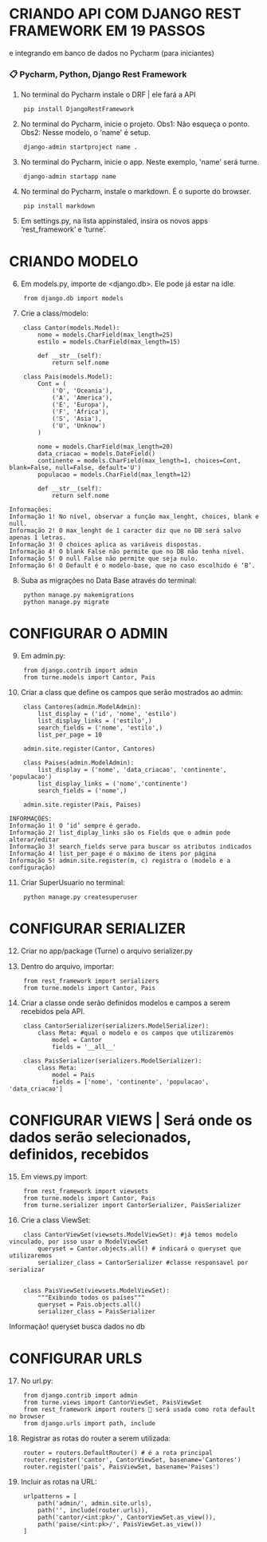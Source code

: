# CRIANDO API COM DJANGO REST FRAMEWORK EM 19 PASSOS 

e integrando em banco de dados no Pycharm (para iniciantes)

### 📋 Pycharm, Python, Django Rest Framework


1. No terminal do Pycharm instale o DRF | ele fará a API

```
    pip install DjangoRestFramework
```


2. No terminal do Pycharm, inicie o projeto. Obs1: Não esqueça o ponto. Obs2: Nesse modelo, o 'name' é setup.

```
    django-admin startproject name .
```


3. No terminal do Pycharm, inicie o app. Neste exemplo, 'name' será turne.

```
    django-admin startapp name
```


4. No terminal do Pycharm, instale o markdown. É o suporte do browser.

```
    pip install markdown
```


5. Em settings.py, na lista appinstaled, insira os novos apps ‘rest_framework’ e ‘turne’.


# CRIANDO MODELO


6. Em models.py, importe <models> de <django.db>. Ele pode já estar na idle. 

```
    from django.db import models
```


7. Crie a class/modelo:

```
    class Cantor(models.Model):
        nome = models.CharField(max_length=25)
        estilo = models.CharField(max_length=15)

        def __str__(self):
            return self.nome

    class Pais(models.Model):
        Cont = (
            ('O', 'Oceania'),
            ('A', 'America'),
            ('E', 'Europa'),
            ('F', 'Africa'),
            ('S', 'Asia'),
            ('U', 'Unknow')
        )

        nome = models.CharField(max_length=20)
        data_criacao = models.DateField()
        continente = models.CharField(max_length=1, choices=Cont, blank=False, null=False, default='U')
        populacao = models.CharField(max_length=12)

        def __str__(self):
            return self.nome
```

    
```
Informações:
Informação 1! No nível, observar a função max_lenght, choices, blank e null. 
Informação 2! O max_lenght de 1 caracter diz que no DB será salvo apenas 1 letras.
Informação 3! O choices aplica as variáveis dispostas.
Informação 4! O blank False não permite que no DB não tenha nível.
Informação 5! O null False não permite que seja nulo.
Informação 6! O Default é o modelo-base, que no caso escolhido é ‘B’.
```
    
8. Suba as migrações no Data Base através do terminal:

```
    python manage.py makemigrations
    python manage.py migrate
```
    
# CONFIGURAR O ADMIN

9. Em admin.py:

```    
    from django.contrib import admin
    from turne.models import Cantor, Pais
```
    
10. Criar a class que define os campos que serão mostrados ao admin:
```
    class Cantores(admin.ModelAdmin):
        list_display = ('id', 'nome', 'estilo')
        list_display_links = ('estilo',)
        search_fields = ('nome', 'estilo',)
        list_per_page = 10

    admin.site.register(Cantor, Cantores)

    class Paises(admin.ModelAdmin):
        list_display = ('nome', 'data_criacao', 'continente', 'populacao')
        list_display_links = ('nome','continente')
        search_fields = ('nome',)

    admin.site.register(Pais, Paises)
```
```
INFORMAÇÕES:
Informação 1! O ‘id’ sempre é gerado.
Informação 2! list_diplay_links são os Fields que o admin pode alterar/editar
Informação 3! search_fields serve para buscar os atributos indicados
Informação 4! list_per_page é o máximo de itens por página 
Informação 5! admin.site.register(m, c) registra o (modelo e a configuração)
```
    
11. Criar SuperUsuario no terminal:
```
    python manage.py createsuperuser
```
    
# CONFIGURAR SERIALIZER

12. Criar no app/package (Turne) o arquivo serializer.py

13. Dentro do arquivo, importar:
    
```
    from rest_framework import serializers
    from turne.models import Cantor, Pais
```
    
14. Criar a classe onde serão definidos modelos e campos a serem recebidos pela API.
    
```
    class CantorSerializer(serializers.ModelSerializer):
        class Meta: #qual o modelo e os campos que utilizaremos
            model = Cantor
            fields = '__all__'

    class PaisSerializer(serializers.ModelSerializer):
        class Meta:
            model = Pais
            fields = ['nome', 'continente', 'populacao', 'data_criacao']
```
    
# CONFIGURAR VIEWS | Será onde os dados serão selecionados, definidos, recebidos

15. Em views.py import:
    
```  
    from rest_framework import viewsets
    from turne.models import Cantor, Pais
    from turne.serializer import CantorSerializer, PaisSerializer
```
16. Crie a class ViewSet:

```
    class CantorViewSet(viewsets.ModelViewSet): #já temos modelo vinculado, por isso usar o ModelViewSet
        queryset = Cantor.objects.all() # indicará o queryset que utilizaremos
        serializer_class = CantorSerializer #classe responsavel por serializar


    class PaisViewSet(viewsets.ModelViewSet):
        """Exibindo todos os países"""
        queryset = Pais.objects.all()
        serializer_class = PaisSerializer
```
    
Informação! queryset busca dados no db

# CONFIGURAR URLS

17. No url.py:

```
    from django.contrib import admin
    from turne.views import CantorViewSet, PaisViewSet
    from rest_framework import routers  será usada como rota default no browser
    from django.urls import path, include
```
    
18. Registrar as rotas do router a serem utilizada:

```
    router = routers.DefaultRouter() # é a rota principal
    router.register('cantor', CantorViewSet, basename='Cantores')
    router.register('pais', PaisViewSet, basename='Paises')
```
    
19. Incluir as rotas na URL:
```
    urlpatterns = [
        path('admin/', admin.site.urls),
        path('', include(router.urls)),
        path('cantor/<int:pk>/', CantorViewSet.as_view()),
        path('paise/<int:pk>/', PaisViewSet.as_view())
    ]
```
